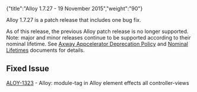 {"title":"Alloy 1.7.27 - 19 November 2015","weight":"90"}

Alloy 1.7.27 is a patch release that includes one bug fix.

As of this release, the previous Alloy patch release is no longer supported. Note: major and minor releases continue to be supported according to their nominal lifetime. See [Axway Appcelerator Deprecation Policy](/docs/appc/AMPLIFY_Appcelerator_Services_Overview/Axway_Appcelerator_Deprecation_Policy/) and [Nominal Lifetimes](/docs/appc/AMPLIFY_Appcelerator_Services_Overview/Axway_Appcelerator_Product_Lifecycle/#NominalLifetimes) documents for details.

## Fixed Issue

[ALOY-1323](https://jira.appcelerator.org/browse/ALOY-1323) - Alloy: module-tag in Alloy element effects all controller-views
